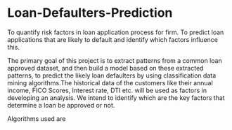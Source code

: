 # Loan-Defaulters-Prediction
To quantify risk factors in loan application process for firm. To predict loan applications that are likely to default and identify which factors influence this.

The primary goal of this project is to extract patterns from a common loan approved dataset, and then build a model based on these extracted patterns, to predict the likely loan defaulters by using classification data mining algorithms.The historical data of the customers like their annual income, FICO Scores, Interest rate, DTI etc. will be used as factors in developing an analysis. We intend to identify which are the key factors that determine a loan be approved or not.

Algorithms used are
